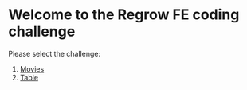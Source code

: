 # Welcome to the Regrow FE coding challenge

Please select the challenge:

1. [Movies](challenges/movies/README.md)
2. [Table](challenges/table/README.md)
